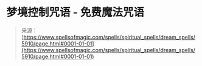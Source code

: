 <!--yml

category: 未分类

date: 2024-06-12 18:40:14

-->

# 梦境控制咒语 - 免费魔法咒语

> 来源：[https://www.spellsofmagic.com/spells/spiritual_spells/dream_spells/5910/page.html#0001-01-01](https://www.spellsofmagic.com/spells/spiritual_spells/dream_spells/5910/page.html#0001-01-01)
